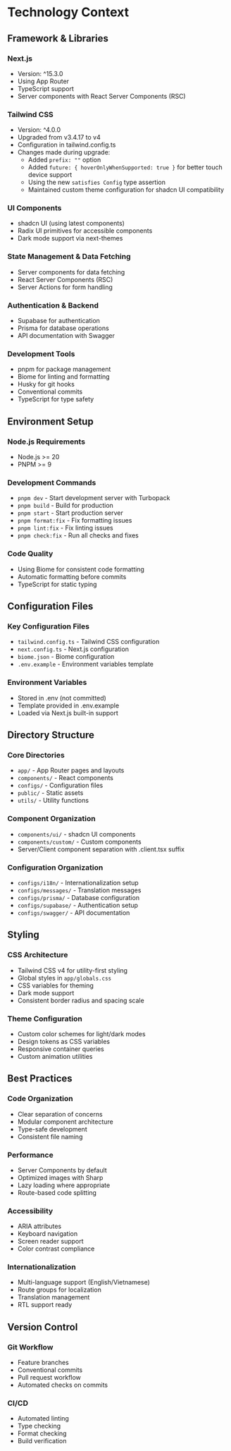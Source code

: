 # Technology Context

## Framework & Libraries

### Next.js
- Version: ^15.3.0
- Using App Router
- TypeScript support
- Server components with React Server Components (RSC)

### Tailwind CSS
- Version: ^4.0.0
- Upgraded from v3.4.17 to v4
- Configuration in tailwind.config.ts
- Changes made during upgrade:
  - Added `prefix: ""` option
  - Added `future: { hoverOnlyWhenSupported: true }` for better touch device support
  - Using the new `satisfies Config` type assertion
  - Maintained custom theme configuration for shadcn UI compatibility

### UI Components
- shadcn UI (using latest components)
- Radix UI primitives for accessible components
- Dark mode support via next-themes

### State Management & Data Fetching
- Server components for data fetching
- React Server Components (RSC)
- Server Actions for form handling

### Authentication & Backend
- Supabase for authentication
- Prisma for database operations
- API documentation with Swagger

### Development Tools
- pnpm for package management
- Biome for linting and formatting
- Husky for git hooks
- Conventional commits
- TypeScript for type safety

## Environment Setup

### Node.js Requirements
- Node.js >= 20
- PNPM >= 9

### Development Commands
- `pnpm dev` - Start development server with Turbopack
- `pnpm build` - Build for production
- `pnpm start` - Start production server
- `pnpm format:fix` - Fix formatting issues
- `pnpm lint:fix` - Fix linting issues
- `pnpm check:fix` - Run all checks and fixes

### Code Quality
- Using Biome for consistent code formatting
- Automatic formatting before commits
- TypeScript for static typing

## Configuration Files

### Key Configuration Files
- `tailwind.config.ts` - Tailwind CSS configuration
- `next.config.ts` - Next.js configuration
- `biome.json` - Biome configuration
- `.env.example` - Environment variables template

### Environment Variables
- Stored in .env (not committed)
- Template provided in .env.example
- Loaded via Next.js built-in support

## Directory Structure

### Core Directories
- `app/` - App Router pages and layouts
- `components/` - React components
- `configs/` - Configuration files
- `public/` - Static assets
- `utils/` - Utility functions

### Component Organization
- `components/ui/` - shadcn UI components
- `components/custom/` - Custom components
- Server/Client component separation with .client.tsx suffix

### Configuration Organization
- `configs/i18n/` - Internationalization setup
- `configs/messages/` - Translation messages
- `configs/prisma/` - Database configuration
- `configs/supabase/` - Authentication setup
- `configs/swagger/` - API documentation

## Styling

### CSS Architecture
- Tailwind CSS v4 for utility-first styling
- Global styles in `app/globals.css`
- CSS variables for theming
- Dark mode support
- Consistent border radius and spacing scale

### Theme Configuration
- Custom color schemes for light/dark modes
- Design tokens as CSS variables
- Responsive container queries
- Custom animation utilities

## Best Practices

### Code Organization
- Clear separation of concerns
- Modular component architecture
- Type-safe development
- Consistent file naming

### Performance
- Server Components by default
- Optimized images with Sharp
- Lazy loading where appropriate
- Route-based code splitting

### Accessibility
- ARIA attributes
- Keyboard navigation
- Screen reader support
- Color contrast compliance

### Internationalization
- Multi-language support (English/Vietnamese)
- Route groups for localization
- Translation management
- RTL support ready

## Version Control

### Git Workflow
- Feature branches
- Conventional commits
- Pull request workflow
- Automated checks on commits

### CI/CD
- Automated linting
- Type checking
- Format checking
- Build verification